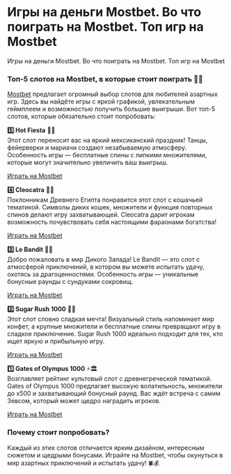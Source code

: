 # Игры на деньги Mostbet. Во что поиграть на Mostbet. Топ игр на Mostbet
Игры на деньги Mostbet. Во что поиграть на Mostbet. Топ игр на Mostbet

### Топ-5 слотов на Mostbet, в которые стоит поиграть 🎰🔥  

[Mostbet](https://xf38lo22j1y0ihymst.com/Yh7F) предлагает огромный выбор слотов для любителей азартных игр. Здесь вы найдёте игры с яркой графикой, увлекательным геймплеем и возможностью получить большие выигрыши. Вот топ-5 слотов, которые обязательно стоит попробовать:  

**5️⃣ Hot Fiesta** 🎉🌵  
Этот слот переносит вас на яркий мексиканский праздник! Танцы, фейерверки и мариачи создают незабываемую атмосферу. Особенность игры — бесплатные спины с липкими множителями, которые могут значительно увеличить ваш выигрыш.  

[Играть на Mostbet](https://xf38lo22j1y0ihymst.com/Yh7F)

**4️⃣ Cleocatra** 🐾👑  
Поклонникам Древнего Египта понравится этот слот с кошачьей тематикой. Символы диких кошек, множители и функция повторных спинов делают игру захватывающей. Cleocatra дарит игрокам возможность почувствовать себя настоящими фараонами богатства!  

[Играть на Mostbet](https://xf38lo22j1y0ihymst.com/Yh7F)

**3️⃣ Le Bandit** 🤠💎  
Добро пожаловать в мир Дикого Запада! Le Bandit — это слот с атмосферой приключений, в котором вы можете испытать удачу, охотясь за драгоценностями. Особенность игры — уникальные бонусные раунды с сундуками сокровищ.  

[Играть на Mostbet](https://xf38lo22j1y0ihymst.com/Yh7F)

**2️⃣ Sugar Rush 1000** 🍭🌈  
Этот слот словно сладкая мечта! Визуальный стиль напоминает мир конфет, а крупные множители и бесплатные спины превращают игру в сладкое приключение. Sugar Rush 1000 идеально подходит для тех, кто ищет яркую и прибыльную игру.  

[Играть на Mostbet](https://xf38lo22j1y0ihymst.com/Yh7F)

**1️⃣ Gates of Olympus 1000** ⚡🏛️  
Возглавляет рейтинг культовый слот с древнегреческой тематикой. Gates of Olympus 1000 предлагает высокую волатильность, множители до x500 и захватывающий бонусный раунд. Вас ждёт встреча с самим Зевсом, который может щедро наградить игроков.  

[Играть на Mostbet](https://xf38lo22j1y0ihymst.com/Yh7F)

### Почему стоит попробовать?  
Каждый из этих слотов отличается ярким дизайном, интересным сюжетом и щедрыми бонусами. Играйте на Mostbet, чтобы окунуться в мир азартных приключений и испытать удачу! 🍀💰
